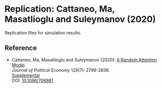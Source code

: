 # Replication: Cattaneo, Ma, Masatlioglu and Suleymanov (2020)

Replication files for simulation results.

## Reference

- Cattaneo, Ma, Masatlioglu and Suleymanov (2020): [A Random Attention Model](https://cattaneo.princeton.edu/papers/Cattaneo-Ma-Masatlioglu-Suleymanov_2020_JPE.pdf).<br>
_Journal of Political Economy_ 128(7): 2796-2836.<br>
[Supplemental](https://cattaneo.princeton.edu/papers/Cattaneo-Ma-Masatlioglu-Suleymanov_2020_JPE--Supplement.pdf)<br>
DOI: [10.1086/706861](https://doi.org/10.1086/706861)
